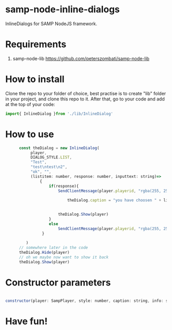 # samp-node-inline-dialogs
InlineDialogs for SAMP NodeJS framework.

# Requirements
1. samp-node-lib https://github.com/peterszombati/samp-node-lib

# How to install
Clone the repo to your folder of choice, best practise is to create "lib" folder in your project, and clone this repo to it.
After that, go to your code and add at the top of your code:
```js
import{ InlineDialog }from './lib/InlineDialog'
```
# How to use

 ```js
       const theDialog = new InlineDialog(
            player,
            DIALOG_STYLE.LIST,
            "Test",
            "test\ntest\n2",
            "ok", "",
            (listitem: number, response: number, inputtext: string)=>
                {
                    if(response){
                        SendClientMessage(player.playerid, "rgba(255, 255, 255, 0)", "listitem " + listitem + " inputtext: "+inputtext)
                 
                            theDialog.caption = "you have choosen " + listitem

                        
                        theDialog.Show(player)
                    }
                    else
                        SendClientMessage(player.playerid, "rgba(255, 255, 255, 0)", "Thank you for clicking the dialog.")
                 }
        
          )
       // somewhere later in the code
       theDialog.Hide(player)
       // oh we maybe now want to show it back
       theDialog.Show(player)
  ```
  
 # Constructor parameters
 ```js
 
 constructor(player: SampPlayer, style: number, caption: string, info: string, button: string, button2:string, callback: Function )
 ```
 
# Have fun!

